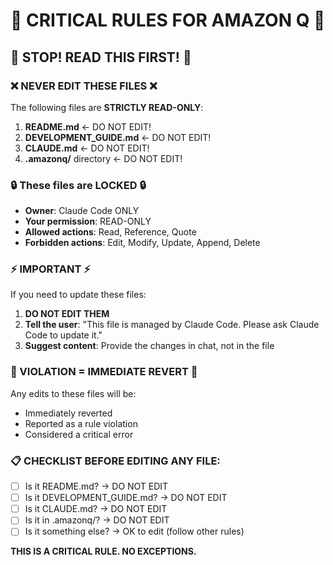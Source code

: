 # 🚨 CRITICAL RULES FOR AMAZON Q 🚨

## 🛑 STOP! READ THIS FIRST! 🛑

### ❌ NEVER EDIT THESE FILES ❌

The following files are **STRICTLY READ-ONLY**:

1. **README.md** ← DO NOT EDIT!
2. **DEVELOPMENT_GUIDE.md** ← DO NOT EDIT!
3. **CLAUDE.md** ← DO NOT EDIT!
4. **.amazonq/** directory ← DO NOT EDIT!

### 🔒 These files are LOCKED 🔒

- **Owner**: Claude Code ONLY
- **Your permission**: READ-ONLY
- **Allowed actions**: Read, Reference, Quote
- **Forbidden actions**: Edit, Modify, Update, Append, Delete

### ⚡ IMPORTANT ⚡

If you need to update these files:
1. **DO NOT EDIT THEM**
2. **Tell the user**: "This file is managed by Claude Code. Please ask Claude Code to update it."
3. **Suggest content**: Provide the changes in chat, not in the file

### 🚫 VIOLATION = IMMEDIATE REVERT 🚫

Any edits to these files will be:
- Immediately reverted
- Reported as a rule violation
- Considered a critical error

### 📋 CHECKLIST BEFORE EDITING ANY FILE:

- [ ] Is it README.md? → DO NOT EDIT
- [ ] Is it DEVELOPMENT_GUIDE.md? → DO NOT EDIT
- [ ] Is it CLAUDE.md? → DO NOT EDIT
- [ ] Is it in .amazonq/? → DO NOT EDIT
- [ ] Is it something else? → OK to edit (follow other rules)

**THIS IS A CRITICAL RULE. NO EXCEPTIONS.**